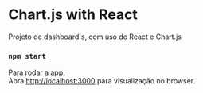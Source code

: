 # Chart.js with React

Projeto de dashboard's, com uso de React e Chart.js


### `npm start`

Para rodar a app.\
Abra [http://localhost:3000](http://localhost:3000) para visualização no browser.

